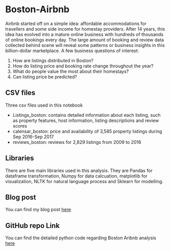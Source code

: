 # Boston-Airbnb 
Airbnb started off on a simple idea: affordable accommodations for travellers and some side income for homestay providers. After 14 years, this idea has evolved into a mature online business with hundreds of thousands of online bookings every day. The large amount of booking and review data collected behind scene will reveal some patterns or business insights in this billion-dollar marketplace.
A few business questions of interest:
1. How are listings distributed in Boston?
2. How do listing price and booking rate change throughout the year?
3. What do people value the most about their homestays?
4. Can listing price be predicted?

## CSV files
Three csv files used in this notebook
* Listings_boston: contains detailed information about each listing, such as property features, host information, listing descriptions and review scores
* calensar_boston: price and availability of 3,585 property listings during Sep 2016-Sep 2017
* reviews_boston: reviews for 2,829 listings from 2009 to 2016

## Libraries
There are five main libraries used in this analysis. 
They are Pandas for dataframe transformation, Numpy for data calcuation, matplotlib for visualization, NLTK for natural language process and Sklearn for modelling.

## Blog post
You can find my blog post [here](https://medium.com/@dongshimiao/do-you-understand-airbnb-activity-of-homestays-in-boston-d9074193a9a6)

## GitHub repo Link
You can find the detailed python code regarding Boston Aribnb analysis [here](https://github.com/ShimmyD/Boston-Airbnb/blob/master/Boston_Airbnb.ipynb)
